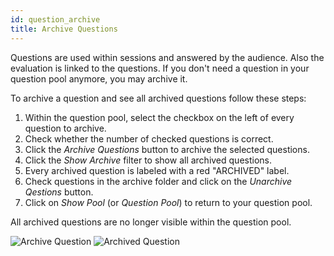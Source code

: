 ```yaml
---
id: question_archive
title: Archive Questions
---
```


Questions are used within sessions and answered by the audience. Also the evaluation is linked to the questions. If you don't need a question in your question pool anymore, you may archive it.

To archive a question and see all archived questions follow these steps:

1. Within the question pool, select the checkbox on the left of every question to archive.
2. Check whether the number of checked questions is correct.
3. Click the _Archive Questions_ button to archive the selected questions.
4. Click the _Show Archive_ filter to show all archived questions.
5. Every archived question is labeled with a red "ARCHIVED" label.
6. Check questions in the archive folder and click on the _Unarchive Qestions_ button.
7. Click on _Show Pool_ (or _Question Pool_) to return to your question pool.

All archived questions are no longer visible within the question pool.

![Archive Question](assets/question_archive.png)
![Archived Question](assets/question_archived.png)
